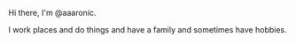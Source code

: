 Hi there, I'm @aaaronic.

I work places and do things and have a family and sometimes have hobbies.
